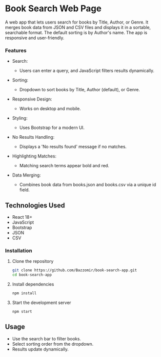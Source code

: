 # Book Search Web Page 

A web app that lets users search for books by Title, Author, or Genre. It merges book data from JSON and CSV files and displays it in a sortable, searchable format. The default sorting is by Author's name. The app is responsive and user-friendly.

### Features

- Search: 
    - Users can enter a query, and JavaScript filters results dynamically.

- Sorting:
    - Dropdown to sort books by Title, Author (default), or Genre.

- Responsive Design:
    - Works on desktop and mobile.

- Styling:
    - Uses Bootstrap for a modern UI.

- No Results Handling: 
    - Displays a 'No results found' message if no matches.

- Highlighting Matches:
    - Matching search terms appear bold and red.

- Data Merging:
    - Combines book data from books.json and books.csv via a unique id field.

## Technologies Used

- React 18+
- JavaScript
- Bootstrap
- JSON
- CSV

### Installation

1. Clone the repository
   ```bash
   git clone https://github.com/Bazzomir/book-search-app.git
   cd book-search-app
   ```

2. Install dependencies
   ```bash
   npm install
   ```

3. Start the development server
   ```bash
   npm start
   ```

## Usage

- Use the search bar to filter books.
- Select sorting order from the dropdown.
- Results update dynamically.